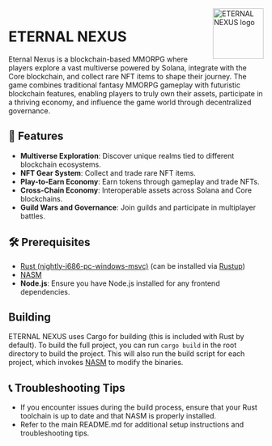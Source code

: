 <img align="right" alt="ETERNAL NEXUS logo" width="100" src="../etc/ETERNALNEXUS.png">

# ETERNAL NEXUS
Eternal Nexus is a blockchain-based MMORPG where players explore a vast multiverse powered by Solana, integrate with the Core blockchain, and collect rare NFT items to shape their journey. The game combines traditional fantasy MMORPG gameplay with futuristic blockchain features, enabling players to truly own their assets, participate in a thriving economy, and influence the game world through decentralized governance.

## 🚀 **Features**
- **Multiverse Exploration**: Discover unique realms tied to different blockchain ecosystems.
- **NFT Gear System**: Collect and trade rare NFT items.
- **Play-to-Earn Economy**: Earn tokens through gameplay and trade NFTs.
- **Cross-Chain Economy**: Interoperable assets across Solana and Core blockchains.
- **Guild Wars and Governance**: Join guilds and participate in multiplayer battles.

## 🛠️ **Prerequisites**
* [Rust (nightly-i686-pc-windows-msvc)][rust] (can be installed via [Rustup][rustup])
* [NASM][nasm]
* **Node.js**: Ensure you have Node.js installed for any frontend dependencies.

## Building
ETERNAL NEXUS uses Cargo for building (this is included with Rust by default). To build the full project, you can run `cargo build` in the root directory to build the project. This will also run the build script for each project, which invokes [NASM][nasm] to modify the binaries.

## 📞 **Troubleshooting Tips**
- If you encounter issues during the build process, ensure that your Rust toolchain is up to date and that NASM is properly installed.
- Refer to the main README.md for additional setup instructions and troubleshooting tips.

[nasm]: https://nasm.us
[rust]: https://www.rust-lang.org/
[rustup]: https://rustup.rs/
